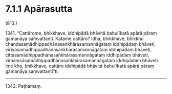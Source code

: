# 7.1.1 Apārasutta

(813.)

1341\. “Cattārome, bhikkhave, iddhipādā bhāvitā bahulīkatā apārā pāraṃ gamanāya saṃvattanti. Katame cattāro? Idha, bhikkhave, bhikkhu chandasamādhippadhānasaṅkhārasamannāgataṃ iddhipādaṃ bhāveti, vīriyasamādhippadhānasaṅkhārasamannāgataṃ iddhipādaṃ bhāveti, cittasamādhippadhānasaṅkhārasamannāgataṃ iddhipādaṃ bhāveti, vīmaṃsāsamādhippadhānasaṅkhārasamannāgataṃ iddhipādaṃ bhāveti. Ime kho, bhikkhave, cattāro iddhipādā bhāvitā bahulīkatā apārā pāraṃ gamanāya saṃvattantī”ti.

---

1342\. Paṭhamaṃ.
